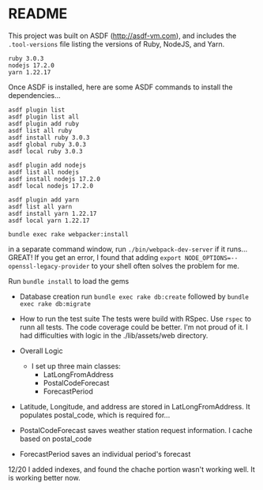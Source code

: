 # README

This project was built on ASDF (http://asdf-vm.com), and includes the `.tool-versions` file listing the versions of Ruby, NodeJS, and Yarn.
```azure
ruby 3.0.3
nodejs 17.2.0
yarn 1.22.17
```
Once ASDF is installed, here are some ASDF commands to install the dependencies...
```azure
asdf plugin list
asdf plugin list all
asdf plugin add ruby
asdf list all ruby 
asdf install ruby 3.0.3
asdf global ruby 3.0.3
asdf local ruby 3.0.3

asdf plugin add nodejs
asdf list all nodejs
asdf install nodejs 17.2.0
asdf local nodejs 17.2.0

asdf plugin add yarn
asdf list all yarn
asdf install yarn 1.22.17
asdf local yarn 1.22.17

bundle exec rake webpacker:install
```
in a separate command window, run
`./bin/webpack-dev-server`
if it runs... GREAT! If you get an error, I found that adding
`export NODE_OPTIONS=--openssl-legacy-provider` to your shell often solves the problem for me.

Run `bundle install` to load the gems 

* Database creation
run `bundle exec rake db:create` followed by `bundle exec rake db:migrate`

* How to run the test suite
The tests were build with RSpec. Use `rspec` to runn all tests.
The code coverage could be better. I'm not proud of it. I had difficulties with logic in the ./lib/assets/web directory.

* Overall Logic
  * I set up three main classes:
    * LatLongFromAddress
    * PostalCodeForecast
    * ForecastPeriod
  
* Latitude, Longitude, and address are stored in LatLongFromAddress. It populates postal_code, which is required for...
* PostalCodeForecast saves weather station request information. I cache based on postal_code
* ForecastPeriod saves an individual period's forecast

12/20 I added indexes, and found the chache portion wasn't working well. It is working better now.
